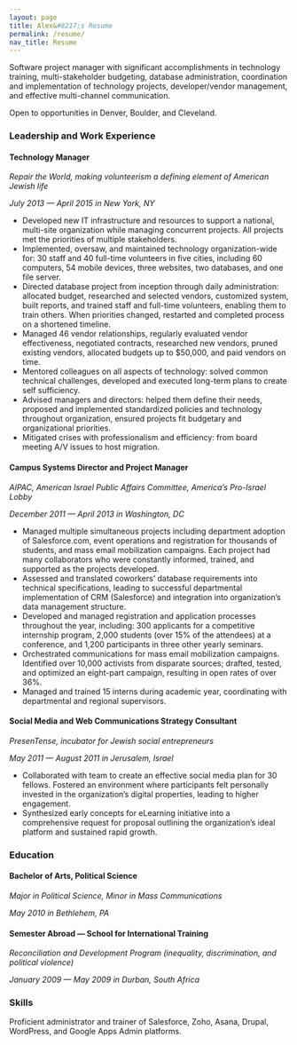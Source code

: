 ```yaml
---
layout: page
title: Alex&#8217;s Resume
permalink: /resume/
nav_title: Resume
---
```


Software project manager with significant accomplishments in technology training, multi-stakeholder budgeting, database administration, coordination and implementation of technology projects, developer/vendor management, and effective multi-channel communication.

Open to opportunities in Denver, Boulder, and Cleveland.

### Leadership and Work Experience

#### Technology Manager

*Repair the World, making volunteerism a defining element of American Jewish life*

*July 2013 — April 2015 in New York, NY*

- Developed new IT infrastructure and resources to support a national, multi-site organization while managing concurrent projects. All projects met the priorities of multiple stakeholders.
- Implemented, oversaw, and maintained technology organization-wide for: 30 staff and 40 full-time volunteers in five cities, including 60 computers, 54 mobile devices, three websites, two databases, and one file server.
- Directed database project from inception through daily administration: allocated budget, researched and selected vendors, customized system, built reports, and trained staff and full-time volunteers, enabling them to train others. When priorities changed, restarted and completed process on a shortened timeline.
- Managed 46 vendor relationships, regularly evaluated vendor effectiveness, negotiated contracts, researched new vendors, pruned existing vendors, allocated budgets up to $50,000, and paid vendors on time.
- Mentored colleagues on all aspects of technology: solved common technical challenges, developed and executed long-term plans to create self sufficiency.
- Advised managers and directors: helped them define their needs, proposed and implemented standardized policies and technology throughout organization, ensured projects fit budgetary and organizational priorities.
- Mitigated crises with professionalism and efficiency: from board meeting A/V issues to host migration.


#### Campus Systems Director and Project Manager

*AIPAC, American Israel Public Affairs Committee, America’s Pro-Israel Lobby*

*December 2011 — April 2013 in Washington, DC*

- Managed multiple simultaneous projects including department adoption of Salesforce.com, event operations and registration for thousands of students, and mass email mobilization campaigns. Each project had many collaborators who were constantly informed, trained, and supported as the projects developed.
- Assessed and translated coworkers’ database requirements into technical specifications, leading to successful departmental implementation of CRM (Salesforce) and integration into organization’s data management structure.
- Developed and managed registration and application processes throughout the year, including: 300 applicants for a competitive internship program, 2,000 students (over 15% of the attendees) at a conference, and 1,200 participants in three other yearly seminars.
- Orchestrated communications for mass email mobilization campaigns. Identified over 10,000 activists from disparate sources; drafted, tested, and optimized an eight-part campaign, resulting in open rates of over 36%.
- Managed and trained 15 interns during academic year, coordinating with departmental and regional supervisors.


#### Social Media and Web Communications Strategy Consultant

*PresenTense, incubator for Jewish social entrepreneurs*

*May 2011 — August 2011 in Jerusalem, Israel*

- Collaborated with team to create an effective social media plan for 30 fellows. Fostered an environment where participants felt personally invested in the organization’s digital properties, leading to higher engagement.
- Synthesized early concepts for eLearning initiative into a comprehensive request for proposal outlining the organization’s ideal platform and sustained rapid growth.

### Education

#### Bachelor of Arts, Political Science

*Major in Political Science, Minor in Mass Communications*

*May 2010 in  Bethlehem, PA*

#### Semester Abroad — School for International Training
*Reconciliation and Development Program (inequality, discrimination, and political violence)*

*January 2009 — May 2009 in Durban, South Africa*

### Skills

Proficient administrator and trainer of Salesforce, Zoho, Asana, Drupal, WordPress, and Google Apps Admin platforms.
